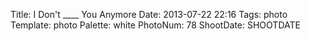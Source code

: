 Title: I Don't ____ You Anymore
Date: 2013-07-22 22:16
Tags: photo
Template: photo
Palette: white
PhotoNum: 78
ShootDate: SHOOTDATE
